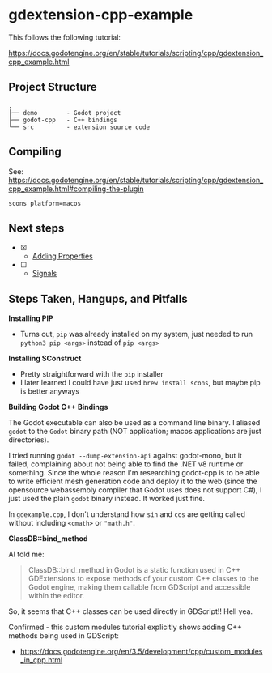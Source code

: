 # gdextension-cpp-example

This follows the following tutorial:

https://docs.godotengine.org/en/stable/tutorials/scripting/cpp/gdextension_cpp_example.html

## Project Structure

```
.
├── demo        - Godot project
├── godot-cpp   - C++ bindings
└── src         - extension source code
```

## Compiling

See: https://docs.godotengine.org/en/stable/tutorials/scripting/cpp/gdextension_cpp_example.html#compiling-the-plugin

```
scons platform=macos
```

## Next steps

- [x] - [Adding Properties](https://docs.godotengine.org/en/stable/tutorials/scripting/cpp/gdextension_cpp_example.html#adding-properties)
- [ ] - [Signals](https://docs.godotengine.org/en/stable/tutorials/scripting/cpp/gdextension_cpp_example.html#signals)


## Steps Taken, Hangups, and Pitfalls

**Installing PIP**

- Turns out, `pip` was already installed on my system, just needed to run `python3 pip <args>` instead of `pip <args>`

**Installing SConstruct**

- Pretty straightforward with the `pip` installer
- I later learned I could have just used `brew install scons`, but maybe pip is better anyways

**Building Godot C++ Bindings**

The Godot executable can also be used as a command line binary. I aliased `godot` to the `Godot` binary path (NOT application; macos applications are just directories).

I tried running `godot --dump-extension-api` against godot-mono, but it failed, complaining about not being able to find the .NET v8 runtime or something. Since the whole reason I'm researching godot-cpp is to be able to write efficient mesh generation code and deploy it to the web (since the opensource webassembly compiler that Godot uses does not support C#), I just used the plain `godot` binary instead. It worked just fine.

In `gdexample.cpp`, I don't understand how `sin` and `cos` are getting called without including `<cmath>` or `"math.h"`.

**ClassDB::bind_method**

AI told me:

> ClassDB::bind_method in Godot is a static function used in C++ GDExtensions to expose methods of your custom C++ classes to the Godot engine, making them callable from GDScript and accessible within the editor.

So, it seems that C++ classes can be used directly in GDScript!! Hell yea.

Confirmed - this custom modules tutorial explicitly shows adding C++ methods being used in GDScript:

- https://docs.godotengine.org/en/3.5/development/cpp/custom_modules_in_cpp.html

